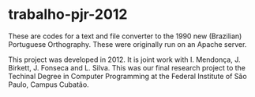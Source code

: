 # trabalho-pjr-2012
These are codes for a text and file converter to the 1990 new (Brazilian) Portuguese Orthography. These were originally run on an Apache server.

This project was developed in 2012. It is joint work with I. Mendonça, J. Birkett, J. Fonseca and L. Silva. This was our final research project to the Techinal Degree in Computer Programming at the Federal Institute of São Paulo, Campus Cubatão.

